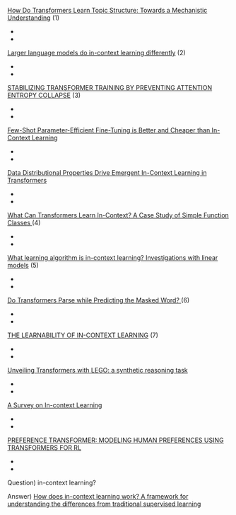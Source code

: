 [How Do Transformers Learn Topic Structure: Towards a Mechanistic Understanding](https://arxiv.org/abs/2303.04245) (1)

-
-

[Larger language models do in-context learning differently](https://arxiv.org/abs/2303.03846) (2)

-
-

[STABILIZING TRANSFORMER TRAINING BY PREVENTING ATTENTION ENTROPY COLLAPSE](https://arxiv.org/pdf/2303.06296.pdf) (3)

-
-

[Few-Shot Parameter-Efficient Fine-Tuning is Better and Cheaper than In-Context Learning](https://nips.cc/virtual/2022/poster/54470)

-
-

[Data Distributional Properties Drive Emergent In-Context Learning in Transformers](https://nips.cc/virtual/2022/poster/54758)

-
-

[What Can Transformers Learn In-Context? A Case Study of Simple Function Classes
](https://nips.cc/virtual/2022/poster/53586) (4)

-
-

[What learning algorithm is in-context learning? Investigations with linear models](https://openreview.net/forum?id=0g0X4H8yN4I) (5)

-
-

[Do Transformers Parse while Predicting the Masked Word?
](https://arxiv.org/pdf/2303.08117.pdf) (6)

-
-

[THE LEARNABILITY OF IN-CONTEXT LEARNING](https://arxiv.org/pdf/2303.07895.pdf) (7)

-
-

[Unveiling Transformers with LEGO: a synthetic reasoning task
](https://arxiv.org/abs/2206.04301)

-
-




[A Survey on In-context Learning](https://arxiv.org/abs/2301.00234)

-
-

[PREFERENCE TRANSFORMER: MODELING HUMAN
PREFERENCES USING TRANSFORMERS FOR RL](https://openreview.net/pdf?id=Peot1SFDX0)

-
-


Question) in-context learning?

Answer) [How does in-context learning work? A framework for understanding the differences from traditional supervised learning](http://ai.stanford.edu/blog/understanding-incontext/)
